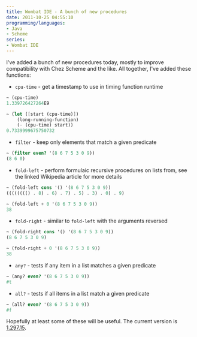 ```yaml
---
title: Wombat IDE - A bunch of new procedures
date: 2011-10-25 04:55:10
programming/languages:
- Java
- Scheme
series:
- Wombat IDE
---
```

I've added a bunch of new procedures today, mostly to improve compatibility with Chez Scheme and the like. All together, I've added these functions:

* `cpu-time` - get a timestamp to use in timing function runtime


<!--more-->

```scheme
~ (cpu-time)
1.339726427264E9

~ (let ([start (cpu-time)])
    (long-running-function)
    (- (cpu-time) start))
0.7339999675750732
```


* `filter` - keep only elements that match a given predicate


```scheme
~ (filter even? '(8 6 7 5 3 0 9))
(8 6 0)
```


* `fold-left` - perform formulaic recursive procedures on lists from, see the linked Wikipedia article for more details


```scheme
~ (fold-left cons '() '(8 6 7 5 3 0 9))
(((((((() . 8) . 6) . 7) . 5) . 3) . 0) . 9)

~ (fold-left + 0 '(8 6 7 5 3 0 9))
38
```


* `fold-right` - similar to `fold-left` with the arguments reversed


```scheme
~ (fold-right cons '() '(8 6 7 5 3 0 9))
(8 6 7 5 3 0 9)

~ (fold-right + 0 '(8 6 7 5 3 0 9))
38
```


* `any?` - tests if any item in a list matches a given predicate


```scheme
~ (any? even? '(8 6 7 5 3 0 9))
#t
```


* `all?` - tests if all items in a list match a given predicate


```scheme
~ (all? even? '(8 6 7 5 3 0 9))
#f
```

Hopefully at least some of these will be useful. The current version is <a title="Wombat Download Page" href="http://www.cs.indiana.edu/cgi-pub/c211/wombat/">1.297.15</a>.